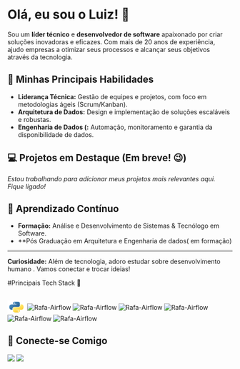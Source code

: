# Olá, eu sou o Luiz! 👋

Sou um **líder técnico** e **desenvolvedor de software** apaixonado por criar soluções inovadoras e eficazes. Com mais de 20 anos de experiência, ajudo empresas a otimizar seus processos e alcançar seus objetivos através da tecnologia.

## 🚀 Minhas Principais Habilidades

* **Liderança Técnica:** Gestão de equipes e projetos, com foco em metodologias ágeis (Scrum/Kanban).
* **Arquitetura de Dados:** Design e implementação de soluções escaláveis e robustas.
* **Engenharia de Dados (:** Automação, monitoramento e garantia da disponibilidade de dados.


## 💻 Projetos em Destaque (Em breve! 😉)

_Estou trabalhando para adicionar meus projetos mais relevantes aqui. Fique ligado!_

## 🌱 Aprendizado Contínuo

* **Formação:** Análise e Desenvolvimento de Sistemas & Tecnólogo em Software.
* **Pós Graduação em Arquitetura e Engenharia de dados( em formação)

---

**Curiosidade:**  Além de tecnologia, adoro estudar sobre desenvolvimento humano .  Vamos conectar e trocar ideias!


#Principais Tech Stack 🧰 

<div style="display: inline_block"><br>
    <img align="center" alt="Rafa-Python" height="30" width="40" src="https://raw.githubusercontent.com/devicons/devicon/master/icons/python/python-original.svg">
    <img align="center" alt="Rafa-Airflow" height="60" width="70" src="https://github.com/lgpsouza/devincon/blob/master/icons/apacheairflow/apacheairflow-original-wordmark.svg"> 
    <img align="center" alt="Rafa-Airflow" height="30" width="40" src="https://github.com/lgpsouza/devincon/blob/master/icons/amazonwebservices/amazonwebservices-original-wordmark.svg"> 
    <img align="center" alt="Rafa-Airflow" height="30" width="40" src="https://github.com/lgpsouza/devincon/blob/master/icons/docker/docker-plain-wordmark.svg">
    <img align="center" alt="Rafa-Airflow" height="30" width="40" src="https://github.com/lgpsouza/devincon/blob/master/icons/mongodb/mongodb-original-wordmark.svg">
    <img align="center" alt="Rafa-Airflow" height="30" width="40" src="https://github.com/lgpsouza/devincon/blob/master/icons/postgresql/postgresql-original-wordmark.svg">
    <img align="center" alt="Rafa-Airflow" height="30" width="40" src="https://github.com/lgpsouza/devincon/blob/master/icons/linux/linux-original.svg">
   </div>


  
## 🤝 Conecte-se Comigo

<div> 
   <a href = "mailto:lgp.souza@gmail.com"><img src="https://img.shields.io/badge/-Gmail-%23333?style=for-the-badge&logo=gmail&logoColor=white" target="_blank"></a>
  <a href="https://www.linkedin.com/in/lgpsouza/" target="_blank"><img src="https://img.shields.io/badge/-LinkedIn-%230077B5?style=for-the-badge&logo=linkedin&logoColor=white" target="_blank"></a> 
  
</div>
